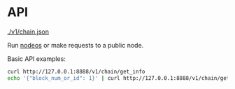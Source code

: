 # API

[./v1/chain.json](./api/chain.json)

Run [nodeos](https://github.com/eosio/eos) or make requests to a public node.

Basic API examples:
```bash
curl http://127.0.0.1:8888/v1/chain/get_info
echo '{"block_num_or_id": 1}' | curl http://127.0.0.1:8888/v1/chain/get_block -d @-
```
